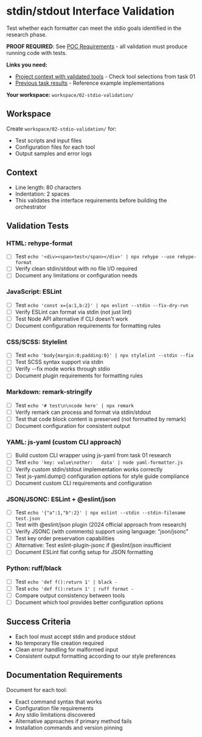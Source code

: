 # stdin/stdout Interface Validation

Test whether each formatter can meet the stdio goals identified in the research phase.

**PROOF REQUIRED**: See [POC Requirements](../poc-requirements.md) - all validation must produce running code with tests.

**Links you need:**
- [Project context with validated tools](../project-context.md) - Check tool selections from task 01
- [Previous task results](../../workspace/01-tool-research/) - Reference example implementations

**Your workspace:** `workspace/02-stdio-validation/`

## Workspace
Create `workspace/02-stdio-validation/` for:
- Test scripts and input files
- Configuration files for each tool
- Output samples and error logs

## Context
- Line length: 80 characters
- Indentation: 2 spaces
- This validates the interface requirements before building the orchestrator

## Validation Tests

### HTML: rehype-format
- [ ] Test `echo '<div><span>test</span></div>' | npx rehype --use rehype-format`
- [ ] Verify clean stdin/stdout with no file I/O required
- [ ] Document any limitations or configuration needs

### JavaScript: ESLint
- [ ] Test `echo 'const x={a:1,b:2}' | npx eslint --stdin --fix-dry-run`
- [ ] Verify ESLint can format via stdin (not just lint)
- [ ] Test Node API alternative if CLI doesn't work
- [ ] Document configuration requirements for formatting rules

### CSS/SCSS: Stylelint  
- [ ] Test `echo 'body{margin:0;padding:0}' | npx stylelint --stdin --fix`
- [ ] Test SCSS syntax support via stdin
- [ ] Verify --fix mode works through stdio
- [ ] Document plugin requirements for formatting rules

### Markdown: remark-stringify
- [ ] Test `echo '# test\n\ncode here' | npx remark`
- [ ] Verify remark can process and format via stdin/stdout
- [ ] Test that code block content is preserved (not formatted by remark)
- [ ] Document configuration for consistent output

### YAML: js-yaml (custom CLI approach)
- [ ] Build custom CLI wrapper using js-yaml from task 01 research
- [ ] Test `echo 'key: value\nother:   data' | node yaml-formatter.js`
- [ ] Verify custom stdin/stdout implementation works correctly
- [ ] Test js-yaml.dump() configuration options for style guide compliance
- [ ] Document custom CLI requirements and configuration

### JSON/JSONC: ESLint + @eslint/json
- [ ] Test `echo '{"a":1,"b":2}' | npx eslint --stdin --stdin-filename test.json`
- [ ] Test with @eslint/json plugin (2024 official approach from research)
- [ ] Verify JSONC (with comments) support using language: "json/jsonc"
- [ ] Test key order preservation capabilities
- [ ] Alternative: Test eslint-plugin-jsonc if @eslint/json insufficient
- [ ] Document ESLint flat config setup for JSON formatting

### Python: ruff/black
- [ ] Test `echo 'def f():return 1' | black -`
- [ ] Test `echo 'def f():return 1' | ruff format -`
- [ ] Compare output consistency between tools
- [ ] Document which tool provides better configuration options

## Success Criteria
- Each tool must accept stdin and produce stdout
- No temporary file creation required
- Clean error handling for malformed input
- Consistent output formatting according to our style preferences

## Documentation Requirements
Document for each tool:
- Exact command syntax that works
- Configuration file requirements
- Any stdio limitations discovered
- Alternative approaches if primary method fails
- Installation commands and version pinning
